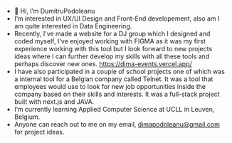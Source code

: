- 👋 Hi, I’m DumitruPodoleanu
-  I’m interested in UX/UI Design and Front-End developement, also am I am quite interested in Data Engineering.
-  Recently, I've made a website for a DJ group which I designed and coded myself, I've enjoyed working with FIGMA as it was my first experience working with this tool but I look forward to new projects ideas where I can further develop my skills with all these tools and perhaps discover new ones. https://dima-events.vercel.app/
-  I have also participated in a couple of school projects one of which was a internal tool for a Belgian company called Telnet. It was a tool that employees would use to look for new job opportunities inside the company based on their skills and interests. It was a full-stack project built with next.js and JAVA.
-  I’m currently learning Applied Computer Science at UCLL in Leuven, Belgium.
-  Anyone can reach out to me on my email, dimapodoleanu@gmail.com for project ideas.
